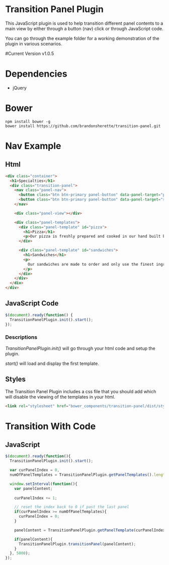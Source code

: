 # Transition Panel Plugin
This JavaScript plugin is used to help transition different panel contents to a 
main view by either through a button (nav) click or through JavaScript code.

You can go through the example folder for a working demonstration of the plugin in various scenarios.

#Current Version
v1.0.5

# Dependencies
* jQuery

# Bower
```
npm install bower -g
bower install https://github.com/brandonsherette/transition-panel.git
```

# Nav Example
## Html
```html
<div class="container">
  <h1>Specialties</h1>
  <div class="transition-panel">
    <nav class="panel-nav">
      <button class="btn btn-primary panel-button" data-panel-target="pizza">Pizza</button>
      <button class="btn btn-primary panel-button" data-panel-target="sandwiches">Sandwiches</button>
    </nav>

    <div class="panel-view"></div>

    <div class="panel-templates">
      <div class="panel-template" id="pizza">
        <h1>Pizza</h1>
        <p>Our pizza is freshly prepared and cooked in our hand built brick fire oven!
      </div>

      <div class="panel-template" id="sandwiches">
        <h1>Sandwiches</h1>
        <p>
          Our sandwiches are made to order and only use the finest ingredients.
        </p>
      </div>
    </div>
  </div>
</div>
```

## JavaScript Code
```javascript
$(document).ready(function() {
  TransitionPanelPlugin.init().start();
});
```

### Descriptions
*TransitionPanelPlugin.init()* 
will go through your html code and setup the plugin.

*start()* 
will load and display the first template.

## Styles
The Transition Panel Plugin includes a css file that you should add which will disable 
the viewing of the templates in your html.

```html
<link rel="stylesheet" href="bower_components/transition-panel/dist/styles/default.css">
```


# Transition With Code
## JavaScript
```javascript
$(document).ready(function(){
  TransitionPanelPlugin.init().start();

  var curPanelIndex = 0,
  numOfPanelTemplates = TransitionPanelPlugin.getPanelTemplates().length;

  window.setInterval(function(){
    var panelContent;
          
    curPanelIndex += 1;

    // reset the index back to 0 if past the last panel
    if(curPanelIndex >= numOfPanelTemplates){
      curPanelIndex = 0;
    }

    panelContent = TransitionPanelPlugin.getPanelTemplate(curPanelIndex);

    if(panelContent){
      TransitionPanelPlugin.transitionPanel(panelContent);
    }
  }, 5000);
});
```
